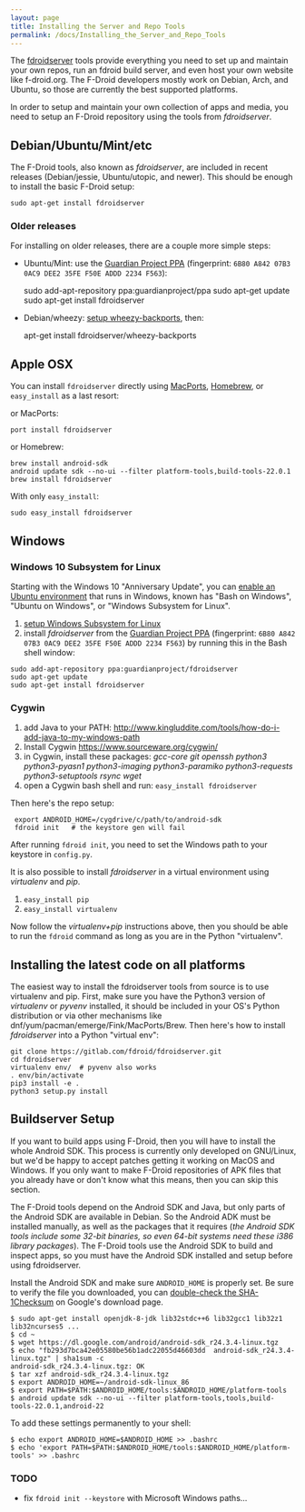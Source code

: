 ```yaml
---
layout: page
title: Installing the Server and Repo Tools
permalink: /docs/Installing_the_Server_and_Repo_Tools
---
```


The [fdroidserver](https://gitlab.com/fdroid/fdroidserver) tools provide
everything you need to set up and maintain your own repos, run an fdroid
build server, and even host your own website like f-droid.org. The
F-Droid developers mostly work on Debian, Arch, and Ubuntu, so those are
currently the best supported platforms.

In order to setup and maintain your own collection of apps and media,
you need to setup an F-Droid repository using the tools from
*fdroidserver*.


## Debian/Ubuntu/Mint/etc

The F-Droid tools, also known as _fdroidserver_, are
included in recent releases (Debian/jessie, Ubuntu/utopic, and newer).
This should be enough to install the basic F-Droid setup:

    sudo apt-get install fdroidserver


### Older releases

For installing on older releases, there are a couple more simple steps:

-   Ubuntu/Mint: use the [Guardian Project
    PPA](https://launchpad.net/~guardianproject/+archive/ppa/+packages)
    (fingerprint: `6B80 A842 07B3 0AC9 DEE2 35FE F50E ADDD
    2234 F563`):

    sudo add-apt-repository ppa:guardianproject/ppa
    sudo apt-get update
    sudo apt-get install fdroidserver

-   Debian/wheezy: [setup wheezy-backports](http://backports.debian.org/Instructions/#index2h2),
    then:

    apt-get install fdroidserver/wheezy-backports


## Apple OSX

You can install `fdroidserver` directly using [MacPorts](https://www.macports.org/ports.php?by=name&substr=fdroidserver), [Homebrew](http://brewformulas.org/Fdroidserver), or `easy_install` as a last resort:

or MacPorts:

    port install fdroidserver

or Homebrew:

    brew install android-sdk
    android update sdk --no-ui --filter platform-tools,build-tools-22.0.1
    brew install fdroidserver

With only `easy_install`:

    sudo easy_install fdroidserver


## Windows

### Windows 10 Subsystem for Linux

Starting with the Windows 10 "Anniversary Update", you can [enable an
Ubuntu environment](https://msdn.microsoft.com/en-us/commandline/wsl/install_guide)
that runs in Windows, known has "Bash on Windows", "Ubuntu on Windows",
or "Windows Subsystem for Linux".

1.  [setup Windows Subsystem for Linux](https://msdn.microsoft.com/en-us/commandline/wsl/install_guide)
2.  install *fdroidserver* from the [Guardian Project PPA](https://launchpad.net/~guardianproject/+archive/fdroidserver/+packages)
    (fingerprint: `6B80 A842 07B3 0AC9 DEE2 35FE F50E ADDD
    2234 F563`) by running this in the Bash shell window:

``` 
sudo add-apt-repository ppa:guardianproject/fdroidserver
sudo apt-get update
sudo apt-get install fdroidserver
```


### Cygwin

1.  add Java to your PATH:
    <http://www.kingluddite.com/tools/how-do-i-add-java-to-my-windows-path>
2.  Install Cygwin <https://www.sourceware.org/cygwin/>
3.  in Cygwin, install these packages: *gcc-core git openssh python3
    python3-pyasn1 python3-imaging python3-paramiko python3-requests
    python3-setuptools rsync wget*
4.  open a Cygwin bash shell and run: `easy_install fdroidserver`

Then here's the repo setup:

` export ANDROID_HOME=/cygdrive/c/path/to/android-sdk`\
` fdroid init   # the keystore gen will fail`

After running `fdroid init`, you need to set the
Windows path to your keystore in `config.py`.

It is also possible to install *fdroidserver* in a virtual environment
using *virtualenv* and *pip*.

1.  `easy_install pip`
2.  `easy_install virtualenv`

Now follow the *virtualenv+pip* instructions above, then you should be
able to run the `fdroid` command as long as you
are in the Python "virtualenv".


## Installing the latest code on all platforms

The easiest way to install the fdroidserver tools from source is to use
virtualenv and pip. First, make sure you have the Python3 version of
_virtualenv_ or _pyvenv_ installed, it
should be included in your OS's Python distribution or via other
mechanisms like dnf/yum/pacman/emerge/Fink/MacPorts/Brew. Then here's
how to install _fdroidserver_ into a Python "virtual
env":

    git clone https://gitlab.com/fdroid/fdroidserver.git
    cd fdroidserver
    virtualenv env/  # pyvenv also works
    . env/bin/activate
    pip3 install -e .
    python3 setup.py install


## Buildserver Setup


If you want to build apps using F-Droid, then you will have to install
the whole Android SDK. This process is currently only developed on
GNU/Linux, but we'd be happy to accept patches getting it working on
MacOS and Windows. If you only want to make F-Droid repositories of APK
files that you already have or don't know what this means, then you can
skip this section.

The F-Droid tools depend on the Android SDK and Java, but only parts of
the Android SDK are available in Debian. So the Android ADK must be
installed manually, as well as the packages that it requires (_the
Android SDK tools include some 32-bit binaries, so even 64-bit systems
need these i386 library packages_). The F-Droid tools use the Android
SDK to build and inspect apps, so you must have the Android SDK
installed and setup before using fdroidserver.

Install the Android SDK and make sure `ANDROID_HOME` is
properly set. Be sure to verify the file you downloaded, you can
[double-check the SHA-1Checksum](https://developer.android.com/sdk/index.html#Other_double-check_the_SHA-1_Checksum)
on Google's download page.

    $ sudo apt-get install openjdk-8-jdk lib32stdc++6 lib32gcc1 lib32z1 lib32ncurses5 ...
    $ cd ~
    $ wget https://dl.google.com/android/android-sdk_r24.3.4-linux.tgz
    $ echo "fb293d7bca42e05580be56b1adc22055d46603dd  android-sdk_r24.3.4-linux.tgz" | sha1sum -c
    android-sdk_r24.3.4-linux.tgz: OK
    $ tar xzf android-sdk_r24.3.4-linux.tgz
    $ export ANDROID_HOME=~/android-sdk-linux_86
    $ export PATH=$PATH:$ANDROID_HOME/tools:$ANDROID_HOME/platform-tools
    $ android update sdk --no-ui --filter platform-tools,tools,build-tools-22.0.1,android-22

To add these settings permanently to your shell:

    $ echo export ANDROID_HOME=$ANDROID_HOME >> .bashrc
    $ echo 'export PATH=$PATH:$ANDROID_HOME/tools:$ANDROID_HOME/platform-tools' >> .bashrc


### TODO

-   fix `fdroid init --keystore` with Microsoft Windows paths...
